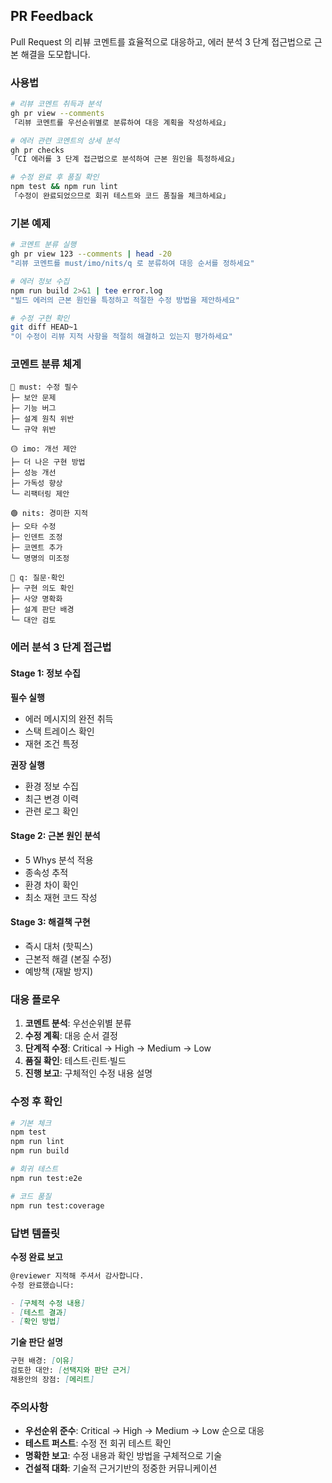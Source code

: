## PR Feedback

Pull Request 의 리뷰 코멘트를 효율적으로 대응하고, 에러 분석 3 단계 접근법으로 근본 해결을 도모합니다.

### 사용법

```bash
# 리뷰 코멘트 취득과 분석
gh pr view --comments
「리뷰 코멘트를 우선순위별로 분류하여 대응 계획을 작성하세요」

# 에러 관련 코멘트의 상세 분석
gh pr checks
「CI 에러를 3 단계 접근법으로 분석하여 근본 원인을 특정하세요」

# 수정 완료 후 품질 확인
npm test && npm run lint
「수정이 완료되었으므로 회귀 테스트와 코드 품질을 체크하세요」
```

### 기본 예제

```bash
# 코멘트 분류 실행
gh pr view 123 --comments | head -20
"리뷰 코멘트를 must/imo/nits/q 로 분류하여 대응 순서를 정하세요"

# 에러 정보 수집
npm run build 2>&1 | tee error.log
"빌드 에러의 근본 원인을 특정하고 적절한 수정 방법을 제안하세요"

# 수정 구현 확인
git diff HEAD~1
"이 수정이 리뷰 지적 사항을 적절히 해결하고 있는지 평가하세요"
```

### 코멘트 분류 체계

```text
🔴 must: 수정 필수
├─ 보안 문제
├─ 기능 버그
├─ 설계 원칙 위반
└─ 규약 위반

🟡 imo: 개선 제안
├─ 더 나은 구현 방법
├─ 성능 개선
├─ 가독성 향상
└─ 리팩터링 제안

🟢 nits: 경미한 지적
├─ 오타 수정
├─ 인덴트 조정
├─ 코멘트 추가
└─ 명명의 미조정

🔵 q: 질문·확인
├─ 구현 의도 확인
├─ 사양 명확화
├─ 설계 판단 배경
└─ 대안 검토
```

### 에러 분석 3 단계 접근법

#### Stage 1: 정보 수집

**필수 실행**

- 에러 메시지의 완전 취득
- 스택 트레이스 확인
- 재현 조건 특정

**권장 실행**

- 환경 정보 수집
- 최근 변경 이력
- 관련 로그 확인

#### Stage 2: 근본 원인 분석

- 5 Whys 분석 적용
- 종속성 추적
- 환경 차이 확인
- 최소 재현 코드 작성

#### Stage 3: 해결책 구현

- 즉시 대처 (핫픽스)
- 근본적 해결 (본질 수정)
- 예방책 (재발 방지)

### 대응 플로우

1. **코멘트 분석**: 우선순위별 분류
2. **수정 계획**: 대응 순서 결정
3. **단계적 수정**: Critical → High → Medium → Low
4. **품질 확인**: 테스트·린트·빌드
5. **진행 보고**: 구체적인 수정 내용 설명

### 수정 후 확인

```bash
# 기본 체크
npm test
npm run lint
npm run build

# 회귀 테스트
npm run test:e2e

# 코드 품질
npm run test:coverage
```

### 답변 템플릿

**수정 완료 보고**

```markdown
@reviewer 지적해 주셔서 감사합니다.
수정 완료했습니다:

- [구체적 수정 내용]
- [테스트 결과]
- [확인 방법]
```

**기술 판단 설명**

```markdown
구현 배경: [이유]
검토한 대안: [선택지와 판단 근거]
채용안의 장점: [메리트]
```

### 주의사항

- **우선순위 준수**: Critical → High → Medium → Low 순으로 대응
- **테스트 퍼스트**: 수정 전 회귀 테스트 확인
- **명확한 보고**: 수정 내용과 확인 방법을 구체적으로 기술
- **건설적 대화**: 기술적 근거기반의 정중한 커뮤니케이션

